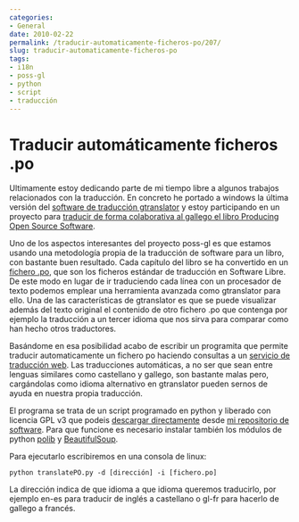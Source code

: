 ```yaml
---
categories:
- General
date: 2010-02-22
permalink: /traducir-automaticamente-ficheros-po/207/
slug: traducir-automaticamente-ficheros-po
tags:
- i18n
- poss-gl
- python
- script
- traducción
---
```


# Traducir automáticamente ficheros .po

Ultimamente estoy dedicando parte de mi tiempo libre a algunos trabajos relacionados con la traducción. En concreto he portado a windows la última versión del [software de traducción gtranslator](http://gtranslator.sourceforge.net/) y estoy participando en un proyecto para [traducir de forma colaborativa al gallego el libro Producing Open Source Software](http://producingoss.ghandalf.org/).

Uno de los aspectos interesantes del proyecto poss-gl es que estamos usando una metodología propia de la traducción de software para un libro, con bastante buen resultado. Cada capítulo del libro se ha convertido en un [fichero .po](http://es.wikipedia.org/wiki/Gettext), que son los ficheros estándar de traducción en Software Libre. De este modo en lugar de ir traduciendo cada línea con un procesador de texto podemos emplear una herramienta avanzada como gtranslator para ello. Una de las características de gtranslator es que se puede visualizar además del texto original el contenido de otro fichero .po que contenga por ejemplo la traducción a un tercer idioma que nos sirva para comparar como han hecho otros traductores.

Basándome en esa posibilidad acabo de escribir un programita que permite traducir automaticamente un fichero po haciendo consultas a un [servicio de traducción web](http://www.opentrad.com/). Las traducciones automáticas, a no ser que sean entre lenguas similares como castellano y gallego, son bastante malas pero, cargándolas como idioma alternativo en gtranslator pueden sernos de ayuda en nuestra propia traducción.

El programa se trata de un script programado en python y liberado con licencia GPL v3 que podeis [descargar directamente](http://repo.or.cz/w/fpuga.git/blob_plain/HEAD:/localizacion/translatePO.py) desde [mi repositorio de software](http://repo.or.cz/w/fpuga.git). Para que funcione es necesario instalar también los módulos de python [polib](http://bitbucket.org/izi/polib/src/) y [BeautifulSoup](http://www.crummy.com/software/BeautifulSoup/).

Para ejecutarlo escribiremos en una consola de linux:

`python translatePO.py -d [dirección] -i [fichero.po]`

La dirección indica de que idioma a que idioma queremos traducirlo, por ejemplo en-es para traducir de inglés a castellano o gl-fr para hacerlo de gallego a francés.